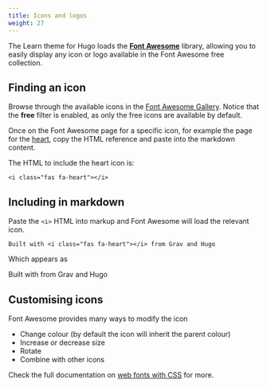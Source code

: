 ```yaml
---
title: Icons and logos
weight: 27
---
```


The Learn theme for Hugo loads the [**Font Awesome**](https://fontawesome.com) library, allowing you to easily display any icon or logo available in the Font Awesome free collection.

## Finding an icon

Browse through the available icons in the [Font Awesome Gallery](https://fontawesome.com/icons?d=gallery&m=free). Notice that the **free** filter is enabled, as only the free icons are available by default.

Once on the Font Awesome page for a specific icon, for example the page for the [heart](https://fontawesome.com/icons/heart?style=solid), copy the HTML reference and paste into the markdown content.

The HTML to include the heart icon is:

```
<i class="fas fa-heart"></i>
```

## Including in markdown

Paste the `<i>` HTML into markup and Font Awesome will load the relevant icon.

```
Built with <i class="fas fa-heart"></i> from Grav and Hugo
```

Which appears as

Built with <i class="fas fa-heart"></i> from Grav and Hugo

## Customising icons

Font Awesome provides many ways to modify the icon

* Change colour (by default the icon will inherit the parent colour)
* Increase or decrease size
* Rotate
* Combine with other icons

Check the full documentation on [web fonts with CSS](https://fontawesome.com/how-to-use/web-fonts-with-css) for more.
